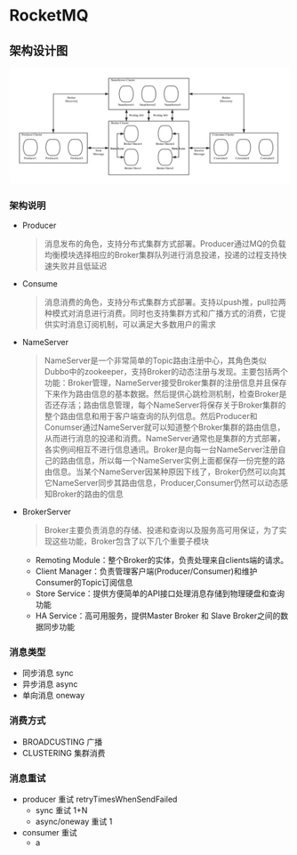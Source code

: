 # RocketMQ

## 架构设计图
![images](https://github.com/zhao-staff-officer/Spring-Cloud/blob/master/Cloud-RocketMQ/rocketmq_architecture.jpg)  
### 架构说明
- Producer
  > 消息发布的角色，支持分布式集群方式部署。Producer通过MQ的负载均衡模块选择相应的Broker集群队列进行消息投递，投递的过程支持快速失败并且低延迟
- Consume
  > 消息消费的角色，支持分布式集群方式部署。支持以push推，pull拉两种模式对消息进行消费。同时也支持集群方式和广播方式的消费，它提供实时消息订阅机制，可以满足大多数用户的需求
- NameServer
  > NameServer是一个非常简单的Topic路由注册中心，其角色类似Dubbo中的zookeeper，支持Broker的动态注册与发现。主要包括两个功能：Broker管理，NameServer接受Broker集群的注册信息并且保存下来作为路由信息的基本数据。然后提供心跳检测机制，检查Broker是否还存活；路由信息管理，每个NameServer将保存关于Broker集群的整个路由信息和用于客户端查询的队列信息。然后Producer和Conumser通过NameServer就可以知道整个Broker集群的路由信息，从而进行消息的投递和消费。NameServer通常也是集群的方式部署，各实例间相互不进行信息通讯。Broker是向每一台NameServer注册自己的路由信息，所以每一个NameServer实例上面都保存一份完整的路由信息。当某个NameServer因某种原因下线了，Broker仍然可以向其它NameServer同步其路由信息，Producer,Consumer仍然可以动态感知Broker的路由的信息
- BrokerServer
  > Broker主要负责消息的存储、投递和查询以及服务高可用保证，为了实现这些功能，Broker包含了以下几个重要子模块
  - Remoting Module：整个Broker的实体，负责处理来自clients端的请求。
  - Client Manager：负责管理客户端(Producer/Consumer)和维护Consumer的Topic订阅信息
  - Store Service：提供方便简单的API接口处理消息存储到物理硬盘和查询功能
  - HA Service：高可用服务，提供Master Broker 和 Slave Broker之间的数据同步功能
  
### 消息类型
 - 同步消息 sync
 - 异步消息 async
 - 单向消息 oneway
### 消费方式
 - BROADCUSTING 广播
 - CLUSTERING 集群消费 
### 消息重试
 - producer 重试 retryTimesWhenSendFailed
   -  sync 重试 1+N  
   -  async/oneway 重试 1
 - consumer 重试 
   - a 
 
 
 
